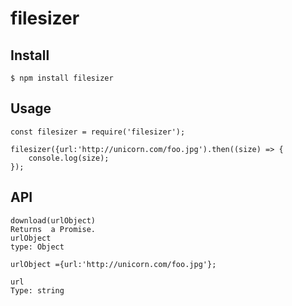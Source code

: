 # filesizer

## Install
	$ npm install filesizer
## Usage
	const filesizer = require('filesizer');

	filesizer({url:'http://unicorn.com/foo.jpg').then((size) => {
		console.log(size);
	});
## API
	download(urlObject)
	Returns  a Promise.
	urlObject
	type: Object

	urlObject ={url:'http://unicorn.com/foo.jpg'};

	url
	Type: string

